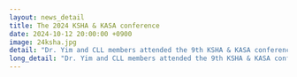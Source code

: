 ```yaml
---
layout: news_detail
title: The 2024 KSHA & KASA conference
date: 2024-10-12 20:00:00 +0900
image: 24ksha.jpg
detail: "Dr. Yim and CLL members attended the 9th KSHA & KASA conference 2024. The conference was held on October 12. One oral presentation and eleven posters were presented."
long_detail: "Dr. Yim and CLL members attended the 9th KSHA & KASA conference 2024. The conference was held on October 12. One oral presentation and eleven posters were presented. 1) The Effects of Vocabulary, Working Memory, and Text Modality on Reading Comprehension: From Grades 1-6. 2) The Influence of Heritage Language Proficiency and Home Language Environment on Bilingual Children's Vocabulary. 3) The Association Between Language Ability and Rhythm Skills in School-aged Children. 4) Semantic association processing in Korean monolingual and Korean-English bilingual children. 5) Differences in Narrative Skills Across Languages in Korean-English Bilingual Children. 6) Narrative Production Skills and Their Relationship with Cognitive and Language Skills. 7) Understanding Growth in Verbal and Nonverbal Episodic Buffer From Preschool to 6th Grade. 8) Comparison of children's communicative behaviors depending on the language used by their mothers using Still-Face paradigm. 9) Prefrontal Activation According to Working Memory Loads: A Functional Near-Infrared Spectroscopy Study. 10) The Reliability Analysis of L2 Verbal Proficiency of Bilingual Speakers. 11) The Effect of Executive Functions on Children's Internalizing and Externalizing Problems: Examining the Moderating and Mediating Role of Pragmatic Skills. 12) Prefrontal Cortex Activation and Executive Function in Young Adults: A Functional Near-Infrared Spectroscopy Study. "
---
```


